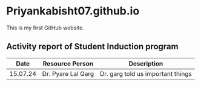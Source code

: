 # Priyankabisht07.github.io
This is my first GitHub website.
## Activity report of Student Induction program ##
| Date | Resource Person | Description |
| ----------- | ----------- | ----------- |
| 15.07.24 | Dr. Pyare Lal Garg | Dr. garg told us important things |
